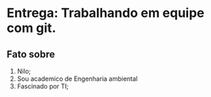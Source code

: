 # Entrega: Trabalhando em equipe com git.

## Fato sobre <Nilo>

1. Nilo;
2. Sou academico de Engenharia ambiental
3. Fascinado por TI;

